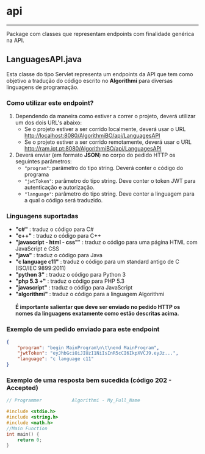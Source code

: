 # api
*** 
Package com classes que representam endpoints com finalidade genérica na API.

## LanguagesAPI.java
Esta classe do tipo Servlet representa um endpoints da API que tem como objetivo a tradução do código escrito no **Algorithmi** para diversas linguagens de programação.

### Como utilizar este endpoint?
1. Dependendo da maneira como estiver a correr o projeto, deverá utilizar um dos dois URL's abaixo:
    - Se o projeto estiver a ser corrido localmente, deverá usar o URL <http://localhost:8080/AlgorithmiBO/api/LanguagesAPI>
    - Se o projeto estiver a ser corrido remotamente, deverá usar o URL <http://ram.ipt.pt:8080/AlgorithmiBO/api/LanguagesAPI>
2. Deverá enviar (em formato **JSON**) no corpo do pedido HTTP os seguintes parâmetros:
    - ```"program"```: parâmetro do tipo string. Deverá conter o código do programa    
    - ```"jwtToken"```: parâmetro do tipo string. Deve conter o token JWT para autenticação e autorização.
    - ```"language"```: parâmetro do tipo string. Deve conter a linguagem para a qual o código será traduzido.

### Linguagens suportadas

- **"c#"** : traduz o código para C#
- **"c++"** : traduz o código para C++
- **"javascript - html - css"**" : traduz o código para uma página HTML com JavaScript e CSS
- **"java"** : traduz o código para Java
- **"c language c11"** : traduz o código para um standard antigo de C (ISO/IEC 9899:2011)
- **"python 3"** : traduz o código para Python 3
- **"php 5.3 +"** : traduz o código para PHP 5.3
- **"javascript"** : traduz o código para JavaScript
- **"algorithmi"** : traduz o código para a linguagem Algorithmi
<br><br>
**É importante salientar que deve ser enviado no pedido HTTP os nomes da linguagens exatamente como estão descritas acima.**

### Exemplo de um pedido enviado para este endpoint
```json
{
    "program": "begin MainProgram\n\t\nend MainProgram",
    "jwtToken": "eyJhbGciOiJIUzI1NiIsInR5cCI6IkpXVCJ9.eyJz...",
    "language": "c language c11"
}
```

### Exemplo de uma resposta bem sucedida (código 202 - Accepted)
```C
// Programmer           Algorithmi - My_Full_Name

#include <stdio.h>
#include <string.h>
#include <math.h>
//Main Function
int main() {
    return 0;
}
```
